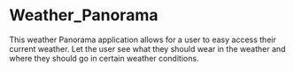 Weather_Panorama
================

This weather Panorama application allows for a user to easy access their current weather. Let the user see what they should wear in the weather and where they should go in certain weather conditions.

